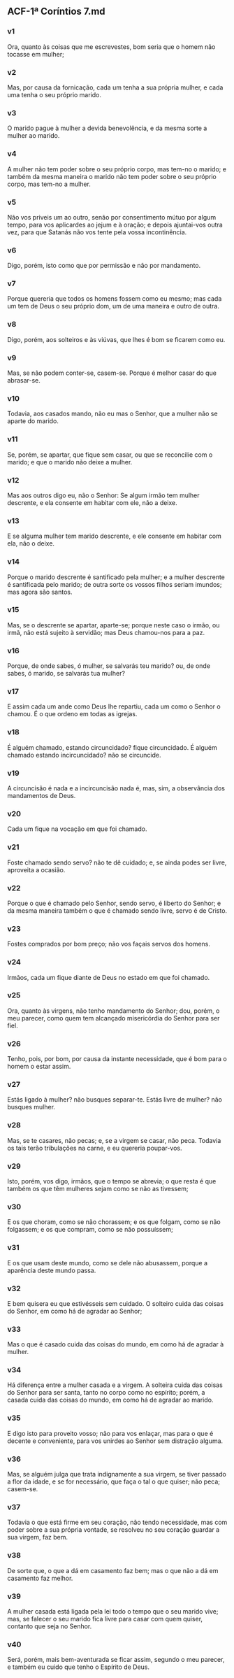 ## ACF-1ª Coríntios 7.md
### v1
 Ora, quanto às coisas que me escrevestes, bom seria que o homem não tocasse em mulher;
### v2
 Mas, por causa da fornicação, cada um tenha a sua própria mulher, e cada uma tenha o seu próprio marido.
### v3
 O marido pague à mulher a devida benevolência, e da mesma sorte a mulher ao marido.
### v4
 A mulher não tem poder sobre o seu próprio corpo, mas tem-no o marido; e também da mesma maneira o marido não tem poder sobre o seu próprio corpo, mas tem-no a mulher.
### v5
 Não vos priveis um ao outro, senão por consentimento mútuo por algum tempo, para vos aplicardes ao jejum e à oração; e depois ajuntai-vos outra vez, para que Satanás não vos tente pela vossa incontinência.
### v6
 Digo, porém, isto como que por permissão e não por mandamento.
### v7
 Porque quereria que todos os homens fossem como eu mesmo; mas cada um tem de Deus o seu próprio dom, um de uma maneira e outro de outra.
### v8
 Digo, porém, aos solteiros e às viúvas, que lhes é bom se ficarem como eu.
### v9
 Mas, se não podem conter-se, casem-se. Porque é melhor casar do que abrasar-se.
### v10
 Todavia, aos casados mando, não eu mas o Senhor, que a mulher não se aparte do marido.
### v11
 Se, porém, se apartar, que fique sem casar, ou que se reconcilie com o marido; e que o marido não deixe a mulher.
### v12
 Mas aos outros digo eu, não o Senhor: Se algum irmão tem mulher descrente, e ela consente em habitar com ele, não a deixe.
### v13
 E se alguma mulher tem marido descrente, e ele consente em habitar com ela, não o deixe.
### v14
 Porque o marido descrente é santificado pela mulher; e a mulher descrente é santificada pelo marido; de outra sorte os vossos filhos seriam imundos; mas agora são santos.
### v15
 Mas, se o descrente se apartar, aparte-se; porque neste caso o irmão, ou irmã, não está sujeito à servidão; mas Deus chamou-nos para a paz.
### v16
 Porque, de onde sabes, ó mulher, se salvarás teu marido? ou, de onde sabes, ó marido, se salvarás tua mulher?
### v17
 E assim cada um ande como Deus lhe repartiu, cada um como o Senhor o chamou. É o que ordeno em todas as igrejas.
### v18
 É alguém chamado, estando circuncidado? fique circuncidado. É alguém chamado estando incircuncidado? não se circuncide.
### v19
 A circuncisão é nada e a incircuncisão nada é, mas, sim, a observância dos mandamentos de Deus.
### v20
 Cada um fique na vocação em que foi chamado.
### v21
 Foste chamado sendo servo? não te dê cuidado; e, se ainda podes ser livre, aproveita a ocasião.
### v22
 Porque o que é chamado pelo Senhor, sendo servo, é liberto do Senhor; e da mesma maneira também o que é chamado sendo livre, servo é de Cristo.
### v23
 Fostes comprados por bom preço; não vos façais servos dos homens.
### v24
 Irmãos, cada um fique diante de Deus no estado em que foi chamado.
### v25
 Ora, quanto às virgens, não tenho mandamento do Senhor; dou, porém, o meu parecer, como quem tem alcançado misericórdia do Senhor para ser fiel.
### v26
 Tenho, pois, por bom, por causa da instante necessidade, que é bom para o homem o estar assim.
### v27
 Estás ligado à mulher? não busques separar-te. Estás livre de mulher? não busques mulher.
### v28
 Mas, se te casares, não pecas; e, se a virgem se casar, não peca. Todavia os tais terão tribulações na carne, e eu quereria poupar-vos.
### v29
 Isto, porém, vos digo, irmãos, que o tempo se abrevia; o que resta é que também os que têm mulheres sejam como se não as tivessem;
### v30
 E os que choram, como se não chorassem; e os que folgam, como se não folgassem; e os que compram, como se não possuíssem;
### v31
 E os que usam deste mundo, como se dele não abusassem, porque a aparência deste mundo passa.
### v32
 E bem quisera eu que estivésseis sem cuidado. O solteiro cuida das coisas do Senhor, em como há de agradar ao Senhor;
### v33
 Mas o que é casado cuida das coisas do mundo, em como há de agradar à mulher.
### v34
 Há diferença entre a mulher casada e a virgem. A solteira cuida das coisas do Senhor para ser santa, tanto no corpo como no espírito; porém, a casada cuida das coisas do mundo, em como há de agradar ao marido.
### v35
 E digo isto para proveito vosso; não para vos enlaçar, mas para o que é decente e conveniente, para vos unirdes ao Senhor sem distração alguma.
### v36
 Mas, se alguém julga que trata indignamente a sua virgem, se tiver passado a flor da idade, e se for necessário, que faça o tal o que quiser; não peca; casem-se.
### v37
 Todavia o que está firme em seu coração, não tendo necessidade, mas com poder sobre a sua própria vontade, se resolveu no seu coração guardar a sua virgem, faz bem.
### v38
 De sorte que, o que a dá em casamento faz bem; mas o que não a dá em casamento faz melhor.
### v39
 A mulher casada está ligada pela lei todo o tempo que o seu marido vive; mas, se falecer o seu marido fica livre para casar com quem quiser, contanto que seja no Senhor.
### v40
 Será, porém, mais bem-aventurada se ficar assim, segundo o meu parecer, e também eu cuido que tenho o Espírito de Deus.
